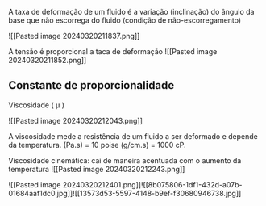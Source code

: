 A taxa de deformação de um fluido é a variação (inclinação) do ângulo da base que não escorrega do fluido (condição de não-escorregamento)

![[Pasted image 20240320211837.png]]

A tensão é proporcional a taca de deformação
![[Pasted image 20240320211852.png]]

## Constante de proporcionalidade 

Viscosidade ( µ )

![[Pasted image 20240320212043.png]]

A viscosidade mede a resistência de um fluido a ser deformado e depende da temperatura. (Pa.s) = 10 poise (g/cm.s) = 1000 cP.

Viscosidade cinemática: cai de maneira acentuada com o aumento da temperatura
![[Pasted image 20240320212243.png]]

![[Pasted image 20240320212401.png]]![[8b075806-1df1-432d-a07b-01684aaf1dc0.jpg]]![[13573d53-5597-4148-b9ef-f30680946738.jpg]]
